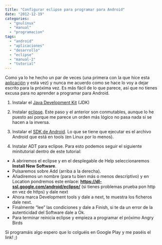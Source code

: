 ```yaml
---
title: "Configurar eclipse para programar para Android"
date: "2012-12-19"
categories: 
  - "gnulinux"
  - "manual"
  - "programacion"
tags: 
  - "android"
  - "aplicaciones"
  - "desarrollo"
  - "eclipse"
  - "manual-2"
  - "tutorial"
---
```


Como ya lo he hecho un par de veces (una primera con la que hice esta [aplicación](http://rocreguant.com/mi-primera-aplicacion-para-android/273/ "Mi primera aplicación para android") y esta vez) y nunca me acuerdo como se hace lo voy a dejar escrito para la próxima vez. Es más fácil de lo que parece, así que no tienes excusa para no aprender a programar para Android.

1. Instalar el [Java Development Kit](http://www.oracle.com/technetwork/java/javase/downloads/index.html) (JDK)
    
2. Instalar [eclipse](http://www.eclipse.org/downloads/). Este paso y el anterior son conmutables, aunque lo he puesto así porque me parece un orden más lógico no pasa nada si se hacen a la inversa.
    
3. Instalar el [SDK de Android](http://developer.android.com/sdk/index.html). Lo que se tiene que ejecutar es el archivo Android que está en tools (en Linux por lo menos).
    
4. Instalar ADT para eclipse. Para esto podemos seguir el siguiente minitutorial dentro de este tutorial:

- A abriremos el eclipse y en el desplegable de Help seleccionaremos **Install New Software**.
- Pulsaremos sobre Add (arriba a la derecha).
- Añadiremos un nombre (para tu bien más o menos descriptivo) y en Location pondremos este enlace: **https://dl-ssl.google.com/android/eclipse/** (si tienes problemas prueba pon http en vez de https) y dale next
- Ahora marca Development tools y dale a next, te muestra los ficheros dale next.
- Finalmente “lee” las condiciones y dale a Finish, si te da un error de la autenticidad del Software dale a Ok.
- Para terminar reinicia eclipse y empieza a programar el próximo Angry Birds

Si programáis algo espero que lo colguéis en Google Play y me paséis el link! ;)
